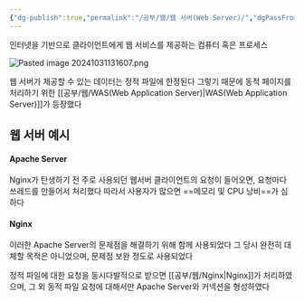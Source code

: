 ```yaml
---
{"dg-publish":true,"permalink":"/공부/웹/웹 서버(Web Server)/","dgPassFrontmatter":true}
---
```


인터넷을 기반으로 클라이언트에게 웹 서비스를 제공하는 컴퓨터 혹은 프로세스

![Pasted image 20241031131607.png](/img/user/%EC%B2%A8%EB%B6%80%ED%8C%8C%EC%9D%BC/Pasted%20image%2020241031131607.png)

웹 서버가 제공할 수 있는 데이터는 정적 파일에 한정된다
그렇기 때문에 동적 페이지를 처리하기 위한 [[공부/웹/WAS(Web Application Server)\|WAS(Web Application Server)]]가 등장했다

## 웹 서버 예시

#### Apache Server

Nginx가 탄생하기 전 주로 사용되던 웹서버
클라이언트의 요청이 들어오면, 요청마다 쓰레드를 만들어서 처리했다
따라서 사용자가 많으면 ==메모리 및 CPU 낭비==가 심하다

#### Nginx

이러한 Apache Server의 문제점을 해결하기 위해 함께 사용되었다
그 당시 완전히 대체할 목적은 아니었으며, 문제점 보완 정도로 사용되었다

정적 파일에 대한 요청을 동시다발적으로 받으면 [[공부/웹/Nginx\|Nginx]]가 처리하였으며,
그 외 동적 파일 요청에 대해서만 Apache Server와 커넥션을 형성하였다